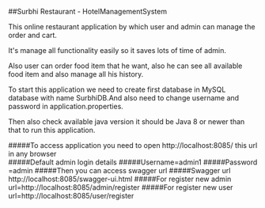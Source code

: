 ##Surbhi Restaurant - HotelManagementSystem

This online restaurant application by which user and admin can manage the order and cart.

It's manage all functionality easily so it saves lots of time of admin.

Also user can order food item that he want, also he can see all available food item and also manage all his history.

To start this application we need to create first database in MySQL database with name SurbhiDB.And also need to change username and password in application.properties.

Then also check available java version it should be  Java 8 or newer than that to run this application.


#####To access application you need to open http://localhost:8085/ this url in any browser  
#####Default admin login details 
#####Username=admin1
#####Password =admin
#####Then you can access swagger url
#####Swagger url http://localhost:8085/swagger-ui.html
#####For register new admin url=http://localhost:8085/admin/register
#####For register new user url=http://localhost:8085/user/register
 